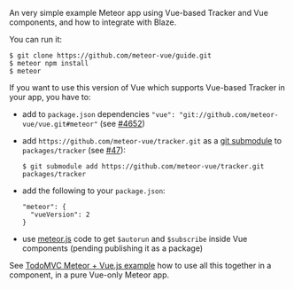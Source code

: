 An very simple example Meteor app using Vue-based Tracker and Vue components, and how to integrate with Blaze.

You can run it:

```
$ git clone https://github.com/meteor-vue/guide.git
$ meteor npm install
$ meteor
```

If you want to use this version of Vue which supports Vue-based Tracker in your app, you have to:
* add to `package.json` dependencies `"vue": "git://github.com/meteor-vue/vue.git#meteor"` (see [#4652](https://github.com/vuejs/vue/pull/4652))
* add `https://github.com/meteor-vue/tracker.git` as a [git submodule](https://git-scm.com/docs/git-submodule) to `packages/tracker` (see [#47](https://github.com/meteor/meteor-feature-requests/issues/47)):

    ```
    $ git submodule add https://github.com/meteor-vue/tracker.git packages/tracker 
    ```
* add the following to your `package.json`:

    ```
    "meteor": {
      "vueVersion": 2
    }
    ```

* use [meteor.js](https://github.com/meteor-vue/todomvc/blob/master/client/meteor.js) code to get `$autorun` and `$subscribe` inside Vue components
  (pending publishing it as a package)

See [TodoMVC Meteor + Vue.js example](https://github.com/meteor-vue/todomvc/blob/master/client/todos-display.vue) how to use all this together in a
component, in a pure Vue-only Meteor app.
